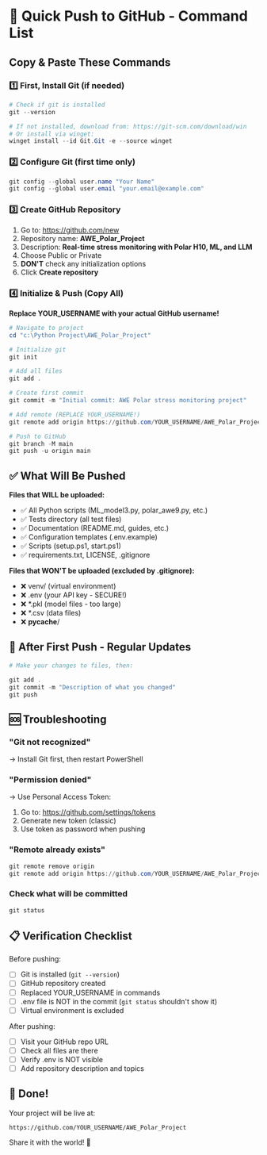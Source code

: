 # 🚀 Quick Push to GitHub - Command List

## Copy & Paste These Commands

### 1️⃣ First, Install Git (if needed)
```powershell
# Check if git is installed
git --version

# If not installed, download from: https://git-scm.com/download/win
# Or install via winget:
winget install --id Git.Git -e --source winget
```

### 2️⃣ Configure Git (first time only)
```powershell
git config --global user.name "Your Name"
git config --global user.email "your.email@example.com"
```

### 3️⃣ Create GitHub Repository
1. Go to: https://github.com/new
2. Repository name: **AWE_Polar_Project**
3. Description: **Real-time stress monitoring with Polar H10, ML, and LLM**
4. Choose Public or Private
5. **DON'T** check any initialization options
6. Click **Create repository**

### 4️⃣ Initialize & Push (Copy All)

**Replace YOUR_USERNAME with your actual GitHub username!**

```powershell
# Navigate to project
cd "c:\Python Project\AWE_Polar_Project"

# Initialize git
git init

# Add all files
git add .

# Create first commit
git commit -m "Initial commit: AWE Polar stress monitoring project"

# Add remote (REPLACE YOUR_USERNAME!)
git remote add origin https://github.com/YOUR_USERNAME/AWE_Polar_Project.git

# Push to GitHub
git branch -M main
git push -u origin main
```

## ✅ What Will Be Pushed

**Files that WILL be uploaded:**
- ✅ All Python scripts (ML_model3.py, polar_awe9.py, etc.)
- ✅ Tests directory (all test files)
- ✅ Documentation (README.md, guides, etc.)
- ✅ Configuration templates (.env.example)
- ✅ Scripts (setup.ps1, start.ps1)
- ✅ requirements.txt, LICENSE, .gitignore

**Files that WON'T be uploaded (excluded by .gitignore):**
- ❌ venv/ (virtual environment)
- ❌ .env (your API key - SECURE!)
- ❌ *.pkl (model files - too large)
- ❌ *.csv (data files)
- ❌ __pycache__/

## 🔄 After First Push - Regular Updates

```powershell
# Make your changes to files, then:

git add .
git commit -m "Description of what you changed"
git push
```

## 🆘 Troubleshooting

### "Git not recognized"
→ Install Git first, then restart PowerShell

### "Permission denied"
→ Use Personal Access Token:
1. Go to: https://github.com/settings/tokens
2. Generate new token (classic)
3. Use token as password when pushing

### "Remote already exists"
```powershell
git remote remove origin
git remote add origin https://github.com/YOUR_USERNAME/AWE_Polar_Project.git
```

### Check what will be committed
```powershell
git status
```

## 📋 Verification Checklist

Before pushing:
- [ ] Git is installed (`git --version`)
- [ ] GitHub repository created
- [ ] Replaced YOUR_USERNAME in commands
- [ ] .env file is NOT in the commit (`git status` shouldn't show it)
- [ ] Virtual environment is excluded

After pushing:
- [ ] Visit your GitHub repo URL
- [ ] Check all files are there
- [ ] Verify .env is NOT visible
- [ ] Add repository description and topics

## 🎉 Done!

Your project will be live at:
```
https://github.com/YOUR_USERNAME/AWE_Polar_Project
```

Share it with the world! 🌟

